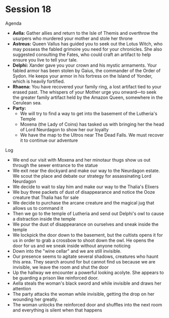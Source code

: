 # Session 18

Agenda

* **Aella:** Gather allies and return to the Isle of Themis and overthrow the usurpers who murdered your mother and stole her throne  
* **Astreus:** Queen Vallus has guided you to seek out the Lotus Witch, who may possess the fabled grimoire you need for your chronicles. She also suggested consulting the Fates, who could craft an artifact to help ensure you live to tell your tale.  
* **Delphi:** Xander gave you your crown and his mystic armaments. Your fabled armor has been stolen by Gaius, the commander of the Order of Sydon. He keeps your armor in his fortress on the Island of Yonder, which is heavily fortified.  
* **Rhaena:** You have recovered your family ring, a lost artifact tied to your erased past. The whispers of your Mother urge you onward—to seek the greater family artifact held by the Amazon Queen, somewhere in the Cerulean sea.  
* **Party:**   
  * We will try to find a way to get into the basement of the Lutheria's Temple  
  * Moxena (the Lady of Coins) has tasked us with bringing her the head of Lord Neurdagon to show her our loyalty  
  * We have the map to the Ultros near The Dead Falls. We must recover it to continue our adventure

Log

* We end our visit with Moxena and her minotaur thugs show us out through the sewer entrance to the statue  
* We exit near the dockyard and make our way to the Neurdagon estate. We scout the place and debate our strategy for assassinating Lord Neurdagon  
* We decide to wait to slay him and make our way to the Thalia's Elixers  
* We buy three packets of dust of disappearance and notice the Ooze creature that Thalia has for sale  
* We decide to purchase the arcane creature and the magical jug that allows us to command it  
* Then we go to the temple of Lutheria and send out Delphi's owl to cause a distraction inside the temple  
* We pour the dust of disappearance on ourselves and sneak inside the temple  
* We lockpick the door down to the basement, but the cultists opens it for us in order to grab a crossbow to shoot down the owl. He opens the door for us and we sneak inside without anyone noticing  
* Down into the "wine cellar" and we are still invisible.  
* Our presence seems to agitate several shadows, creatures who haunt this area. They search around for but cannot find us because we are invisible, we leave the room and shut the door  
* Up the hallway we encounter a powerful looking acolyte. She appears to be guarding a prison like reinforced door.  
* Aella steals the woman's black sword and while invisible and draws her attention  
* The party attacks the woman while invisible, getting the drop on her wounding her greatly.  
* The woman unlocks the reinforced door and shuffles into the next room and everything is silent when that happens
